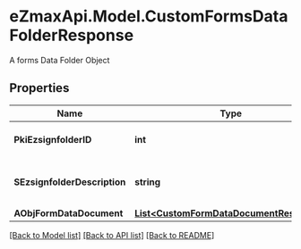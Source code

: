 # eZmaxApi.Model.CustomFormsDataFolderResponse
A forms Data Folder Object

## Properties

Name | Type | Description | Notes
------------ | ------------- | ------------- | -------------
**PkiEzsignfolderID** | **int** | The unique ID of the Ezsignfolder | 
**SEzsignfolderDescription** | **string** | The description of the Ezsignfolder | 
**AObjFormDataDocument** | [**List&lt;CustomFormDataDocumentResponse&gt;**](CustomFormDataDocumentResponse.md) |  | 

[[Back to Model list]](../README.md#documentation-for-models) [[Back to API list]](../README.md#documentation-for-api-endpoints) [[Back to README]](../README.md)

